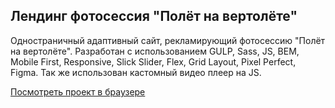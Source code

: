 ## Лендинг фотосессия "Полёт на вертолёте"
Одностраничный адаптивный сайт, рекламирующий фотосессию "Полёт на вертолёте". Разработан с использованием GULP, Sass, JS, BEM,  Mobile First, Responsive, Slick Slider, Flex, Grid Layout, Pixel Perfect, Figma. Так же использован кастомный видео плеер на JS.

[Посмотреть проект в браузере](https://krutko77.github.io/Project_7_Photosession/)


